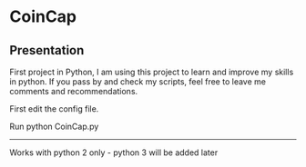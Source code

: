 # CoinCap

## Presentation
First project in Python, I am using this project to learn and improve my 
skills in python. If you pass by and check my scripts, feel free to leave me
 comments and recommendations.

First edit the config file.

Run python CoinCap.py

---------------------------

Works with python 2 only - python 3 will be added later